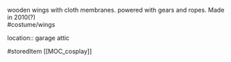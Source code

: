 wooden wings with cloth membranes.  powered with gears and ropes.  Made in 2010(?)  
#costume/wings

location:: garage attic

#storedItem
[[MOC_cosplay]]
